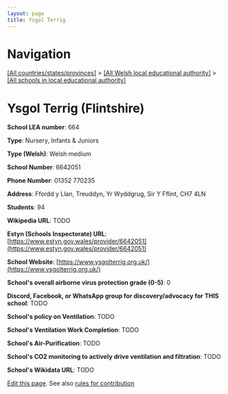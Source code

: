 ```yaml
---
layout: page
title: Ysgol Terrig
---
```

# Navigation

[[All countries/states/provinces]](../../..) > [[All Welsh local educational authority]](../..) > [[All schools in local educational authority]](..)

# Ysgol Terrig (Flintshire)

**School LEA number**: 664

**Type**: Nursery, Infants & Juniors

**Type (Welsh)**: Welsh medium

**School Number**: 6642051

**Phone Number**: 01352 770235

**Address**: Ffordd y Llan, Treuddyn, Yr Wyddgrug, Sir Y Fflint, CH7 4LN

**Students**: 94

**Wikipedia URL**: TODO

**Estyn (Schools Inspectorate) URL**: [https://www.estyn.gov.wales/provider/6642051](https://www.estyn.gov.wales/provider/6642051)

**School Website**: [https://www.ysgolterrig.org.uk/](https://www.ysgolterrig.org.uk/)

**School's overall airborne virus protection grade (0-5)**: 0

**Discord, Facebook, or WhatsApp group for discovery/advocacy for THIS school**: TODO

**School's policy on Ventilation**: TODO

**School's Ventilation Work Completion**: TODO

**School's Air-Purification**: TODO

**School's CO2 monitoring to actively drive ventilation and filtration**: TODO

**School's Wikidata URL**: TODO




[Edit this page](https://github.com/ventilate-schools/Wales/edit/prif/./Flintshire/Ysgol_Terrig.md). See also [rules for contribution](../../../contribution-rules/)